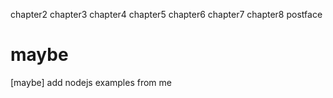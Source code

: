 chapter2
chapter3
chapter4
chapter5
chapter6
chapter7
chapter8
postface

# maybe

[maybe] add nodejs examples from me
